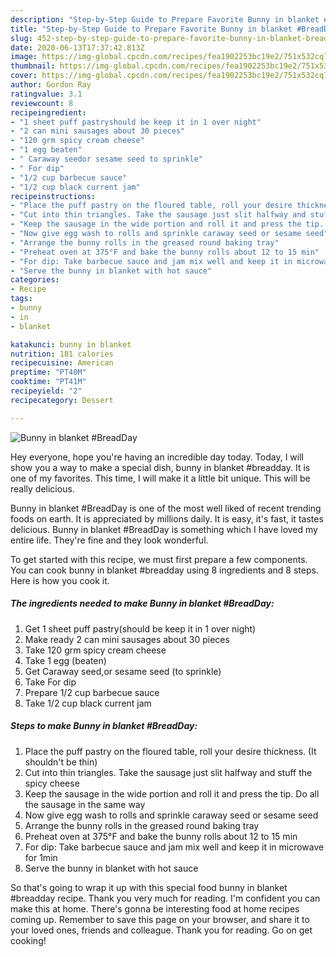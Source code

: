 ```yaml
---
description: "Step-by-Step Guide to Prepare Favorite Bunny in blanket #BreadDay"
title: "Step-by-Step Guide to Prepare Favorite Bunny in blanket #BreadDay"
slug: 452-step-by-step-guide-to-prepare-favorite-bunny-in-blanket-breadday
date: 2020-06-13T17:37:42.813Z
image: https://img-global.cpcdn.com/recipes/fea1902253bc19e2/751x532cq70/bunny-in-blanket-breadday-recipe-main-photo.jpg
thumbnail: https://img-global.cpcdn.com/recipes/fea1902253bc19e2/751x532cq70/bunny-in-blanket-breadday-recipe-main-photo.jpg
cover: https://img-global.cpcdn.com/recipes/fea1902253bc19e2/751x532cq70/bunny-in-blanket-breadday-recipe-main-photo.jpg
author: Gordon Ray
ratingvalue: 3.1
reviewcount: 8
recipeingredient:
- "1 sheet puff pastryshould be keep it in 1 over night"
- "2 can mini sausages about 30 pieces"
- "120 grm spicy cream cheese"
- "1 egg beaten"
- " Caraway seedor sesame seed to sprinkle"
- " For dip"
- "1/2 cup barbecue sauce"
- "1/2 cup black current jam"
recipeinstructions:
- "Place the puff pastry on the floured table, roll your desire thickness. (It shouldn&#39;t be thin)"
- "Cut into thin triangles. Take the sausage just slit halfway and stuff the spicy cheese"
- "Keep the sausage in the wide portion and roll it and press the tip. Do all the sausage in the same way"
- "Now give egg wash to rolls and sprinkle caraway seed or sesame seed"
- "Arrange the bunny rolls in the greased round baking tray"
- "Preheat oven at 375°F and bake the bunny rolls about 12 to 15 min"
- "For dip: Take barbecue sauce and jam mix well and keep it in microwave for 1min"
- "Serve the bunny in blanket with hot sauce"
categories:
- Recipe
tags:
- bunny
- in
- blanket

katakunci: bunny in blanket 
nutrition: 181 calories
recipecuisine: American
preptime: "PT40M"
cooktime: "PT41M"
recipeyield: "2"
recipecategory: Dessert

---
```



![Bunny in blanket #BreadDay](https://img-global.cpcdn.com/recipes/fea1902253bc19e2/751x532cq70/bunny-in-blanket-breadday-recipe-main-photo.jpg)

Hey everyone, hope you're having an incredible day today. Today, I will show you a way to make a special dish, bunny in blanket #breadday. It is one of my favorites. This time, I will make it a little bit unique. This will be really delicious.



Bunny in blanket #BreadDay is one of the most well liked of recent trending foods on earth. It is appreciated by millions daily. It is easy, it's fast, it tastes delicious. Bunny in blanket #BreadDay is something which I have loved my entire life. They're fine and they look wonderful.


To get started with this recipe, we must first prepare a few components. You can cook bunny in blanket #breadday using 8 ingredients and 8 steps. Here is how you cook it.

<!--inarticleads1-->

##### The ingredients needed to make Bunny in blanket #BreadDay:

1. Get 1 sheet puff pastry(should be keep it in 1 over night)
1. Make ready 2 can mini sausages about 30 pieces
1. Take 120 grm spicy cream cheese
1. Take 1 egg (beaten)
1. Get  Caraway seed,or sesame seed (to sprinkle)
1. Take  For dip
1. Prepare 1/2 cup barbecue sauce
1. Take 1/2 cup black current jam




<!--inarticleads2-->

##### Steps to make Bunny in blanket #BreadDay:

1. Place the puff pastry on the floured table, roll your desire thickness. (It shouldn&#39;t be thin)
1. Cut into thin triangles. Take the sausage just slit halfway and stuff the spicy cheese
1. Keep the sausage in the wide portion and roll it and press the tip. Do all the sausage in the same way
1. Now give egg wash to rolls and sprinkle caraway seed or sesame seed
1. Arrange the bunny rolls in the greased round baking tray
1. Preheat oven at 375°F and bake the bunny rolls about 12 to 15 min
1. For dip: Take barbecue sauce and jam mix well and keep it in microwave for 1min
1. Serve the bunny in blanket with hot sauce




So that's going to wrap it up with this special food bunny in blanket #breadday recipe. Thank you very much for reading. I'm confident you can make this at home. There's gonna be interesting food at home recipes coming up. Remember to save this page on your browser, and share it to your loved ones, friends and colleague. Thank you for reading. Go on get cooking!
